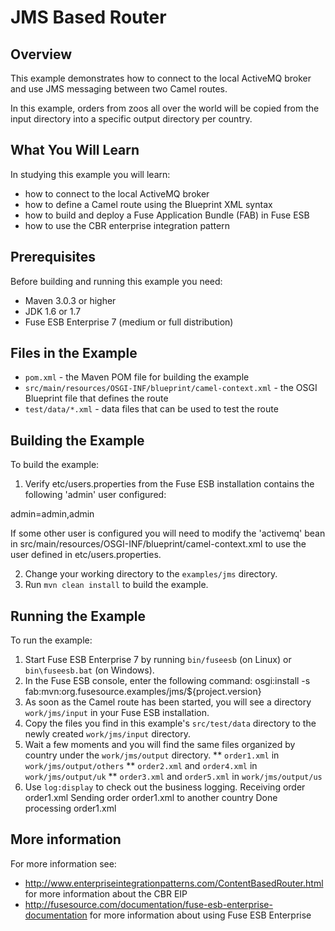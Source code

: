 # JMS Based Router

## Overview
This example demonstrates how to connect to the local ActiveMQ broker and use JMS messaging between two Camel routes.

In this example, orders from zoos all over the world will be copied from the input directory into a specific
output directory per country.

## What You Will Learn
In studying this example you will learn:

* how to connect to the local ActiveMQ broker
* how to define a Camel route using the Blueprint XML syntax
* how to build and deploy a Fuse Application Bundle (FAB) in Fuse ESB
* how to use the CBR enterprise integration pattern

## Prerequisites
Before building and running this example you need:

* Maven 3.0.3 or higher
* JDK 1.6 or 1.7
* Fuse ESB Enterprise 7 (medium or full distribution)

## Files in the Example
* `pom.xml` - the Maven POM file for building the example
* `src/main/resources/OSGI-INF/blueprint/camel-context.xml` - the OSGI Blueprint file that defines the route
* `test/data/*.xml` - data files that can be used to test the route

## Building the Example
To build the example:

1. Verify etc/users.properties from the Fuse ESB installation contains the following 'admin' user configured:

admin=admin,admin

If some other user is configured you will need to modify the 'activemq' bean in src/main/resources/OSGI-INF/blueprint/camel-context.xml
to use the user defined in etc/users.properties.

2. Change your working directory to the `examples/jms` directory.
3. Run `mvn clean install` to build the example.

## Running the Example
To run the example:

1. Start Fuse ESB Enterprise 7 by running `bin/fuseesb` (on Linux) or `bin\fuseesb.bat` (on Windows).
2. In the Fuse ESB console, enter the following command:
        osgi:install -s fab:mvn:org.fusesource.examples/jms/${project.version}
3. As soon as the Camel route has been started, you will see a directory `work/jms/input` in your Fuse ESB installation.
4. Copy the files you find in this example's `src/test/data` directory to the newly created `work/jms/input` directory.
5. Wait a few moments and you will find the same files organized by country under the `work/jms/output` directory.
** `order1.xml` in `work/jms/output/others`
** `order2.xml` and `order4.xml` in `work/jms/output/uk`
** `order3.xml` and `order5.xml` in `work/jms/output/us`
6. Use `log:display` to check out the business logging.
        Receiving order order1.xml
        Sending order order1.xml to another country
        Done processing order1.xml

## More information
For more information see:

* http://www.enterpriseintegrationpatterns.com/ContentBasedRouter.html for more information about the CBR EIP
* http://fusesource.com/documentation/fuse-esb-enterprise-documentation for more information about using Fuse ESB Enterprise

